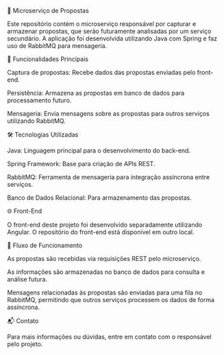 📄 Microserviço de Propostas

Este repositório contém o microserviço responsável por capturar e armazenar propostas, que serão futuramente analisadas por um serviço secundário. A aplicação foi desenvolvida utilizando Java com Spring e faz uso de RabbitMQ para mensageria.

📌 Funcionalidades Principais

Captura de propostas: Recebe dados das propostas enviadas pelo front-end.

Persistência: Armazena as propostas em banco de dados para processamento futuro.

Mensageria: Envia mensagens sobre as propostas para outros serviços utilizando RabbitMQ.

🛠️ Tecnologias Utilizadas

Java: Linguagem principal para o desenvolvimento do back-end.

Spring Framework: Base para criação de APIs REST.

RabbitMQ: Ferramenta de mensageria para integração assíncrona entre serviços.

Banco de Dados Relacional: Para armazenamento das propostas.

🌐 Front-End

O front-end deste projeto foi desenvolvido separadamente utilizando Angular. O repositório do front-end está disponível em outro local.

🔄 Fluxo de Funcionamento

As propostas são recebidas via requisições REST pelo microserviço.

As informações são armazenadas no banco de dados para consulta e análise futura.

Mensagens relacionadas às propostas são enviadas para uma fila no RabbitMQ, permitindo que outros serviços processem os dados de forma assíncrona.

📬 Contato

Para mais informações ou dúvidas, entre em contato com o responsável pelo projeto.
